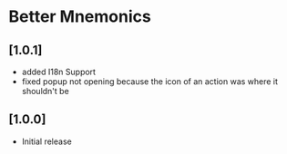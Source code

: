 # Better Mnemonics

## [1.0.1]
- added I18n Support
- fixed popup not opening because the icon of an action was where it shouldn't be

## [1.0.0]
- Initial release